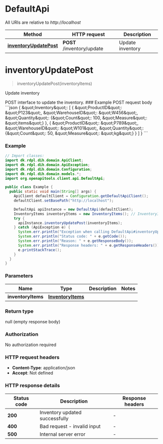# DefaultApi

All URIs are relative to *http://localhost*

| Method | HTTP request | Description |
|------------- | ------------- | -------------|
| [**inventoryUpdatePost**](DefaultApi.md#inventoryUpdatePost) | **POST** /inventory/update | Update inventory |


<a id="inventoryUpdatePost"></a>
# **inventoryUpdatePost**
> inventoryUpdatePost(inventoryItems)

Update inventory

POST interface to update the inventory.  ### Example POST request body &#x60;&#x60;&#x60;json {   \&quot;Inventory\&quot;: [     {       \&quot;ProductID\&quot;: \&quot;P123\&quot;,       \&quot;WarehouseID\&quot;: \&quot;W456\&quot;,       \&quot;Quantity\&quot;: {\&quot;Count\&quot;: 100, \&quot;Measure\&quot;: \&quot;items\&quot;}     },     {       \&quot;ProductID\&quot;: \&quot;P789\&quot;,       \&quot;WarehouseID\&quot;: \&quot;W101\&quot;,       \&quot;Quantity\&quot;: {\&quot;Count\&quot;: 50, \&quot;Measure\&quot;: \&quot;kg\&quot;}     }   ] } &#x60;&#x60;&#x60; 

### Example
```java
// Import classes:
import dk.rdpl.dih.domain.ApiClient;
import dk.rdpl.dih.domain.ApiException;
import dk.rdpl.dih.domain.Configuration;
import dk.rdpl.dih.domain.models.*;
import org.openapitools.client.api.DefaultApi;

public class Example {
  public static void main(String[] args) {
    ApiClient defaultClient = Configuration.getDefaultApiClient();
    defaultClient.setBasePath("http://localhost");

    DefaultApi apiInstance = new DefaultApi(defaultClient);
    InventoryItems inventoryItems = new InventoryItems(); // InventoryItems | 
    try {
      apiInstance.inventoryUpdatePost(inventoryItems);
    } catch (ApiException e) {
      System.err.println("Exception when calling DefaultApi#inventoryUpdatePost");
      System.err.println("Status code: " + e.getCode());
      System.err.println("Reason: " + e.getResponseBody());
      System.err.println("Response headers: " + e.getResponseHeaders());
      e.printStackTrace();
    }
  }
}
```

### Parameters

| Name | Type | Description  | Notes |
|------------- | ------------- | ------------- | -------------|
| **inventoryItems** | [**InventoryItems**](InventoryItems.md)|  | |

### Return type

null (empty response body)

### Authorization

No authorization required

### HTTP request headers

 - **Content-Type**: application/json
 - **Accept**: Not defined

### HTTP response details
| Status code | Description | Response headers |
|-------------|-------------|------------------|
| **200** | Inventory updated successfully |  -  |
| **400** | Bad request - invalid input |  -  |
| **500** | Internal server error |  -  |

